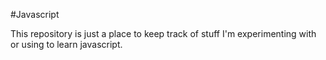 #Javascript 

This repository is just a place to keep track of stuff I'm experimenting with or using to learn javascript.
